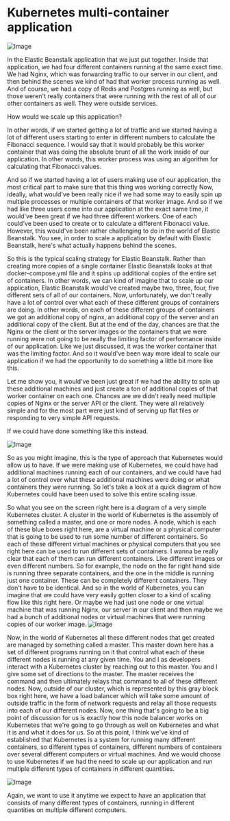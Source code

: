 # Kubernetes multi-container application

![Image](https://lh3.googleusercontent.com/tqDMnFsPdAJU5f4aizKmnZ8TGhq3CRbcxYGiAf3muOf4n8vt5CE_44z_b0rvYJKa4oAdfoJz3CpajaaBSs82ZOP99f1O604PXZ6yCW-CUqaEnz7RaQhjJMLni6qEu0QXD5PKsJb4eMo8cgQWr8t4mjeIM17BzK4tJOF407X6XiBL9Ps0MTRvy2EWZtdWHl64hjhB-BX_Xj7y4OHv3lXr_GvscujmQUBrCpYY5WohqKhDb8I4PxyPSRXklSA6IMW2xq2B5hUHyUMAZ4ITu3PK5sbloUXXbGSARvcEi0jDNPBZoL2SIiZdQNflcffb8q1h7liHUi-_f2jb-Srqx44MgwMzQVgi9zxXgPbtquRi6x-NefC_XI9KF_y69sORG03qv2L5e6j314H7FrwKVRzw3MgpkT4Hhuns_tlf203RWxz7AJMC53XBfYOxf6_DTkEZ99HGYGs--6ioWRywIoLu8P2zqnWsLU0a2jGVhla18OY2QAAThswhb0oooRpcJziDE_gJeBIMaTPVa7EAWBdEeD7uEUKihLrIGMjB5Y-80zhFIx-IBXKkJeM07WUZg2KmQevzKK9sYVLV7mnIwiHp9URypdaEVxwyKTiMrh8KRZ-Qc8wVqEhE498rMrQ1Tt_QIK4WGQy6xZoVOsxI-mxOrk6PfHVFesx99i9NI3QMr1q7MSneLWL5id7hQbQtJXnFWYzVPEgp1l8Z-3PGrLxpEWXZ7JlzJPb--Eu-NMYr_QMAHZkQReNWsxRgbhVJySPUrwCmgIaYh9kHxVYyjgi0oYyVtNFKwuJZDdkgY4yciJjcxSuxt7qsrptqhhjQufqbf8nQeB6ugdlZb_3M2ep45I94mKWnGYrNIHjsEEVxly49izCFdi5ll_UEQijwTOgw2MtiAxKEikxgE-eOY5G5vW_qVCupG0oM0zPzcnWnB8KY=w428-h256-no?authuser=0)

In the Elastic Beanstalk application
that we just put together.
Inside that application, we had four different containers
running at the same exact time.
We had Nginx, which was forwarding traffic to our server
in our client, and then behind the scenes we kind
of had that worker process running as well.
And of course, we had a copy of Redis and Postgres
running as well, but those weren't really containers
that were running with the rest of all of our other
containers as well.
They were outside services.

How would we scale up this application?

In other words, if we started getting a lot
of traffic and we started having a lot
of different users starting to enter
in different numbers to calculate the
Fibonacci sequence.
I would say
that it would probably be this worker container
that was doing the absolute brunt
of all the work inside of our application.
In other words, this worker process was using an algorithm
for calculating that Fibonacci values.


And so if we started having a lot of users making use
of our application, the most critical part to make sure
that this thing was working correctly
Now, ideally, what would've been really nice
if we had some way to easily spin up multiple processes
or multiple containers of that worker image.
And so if we had like three users come into our application
at the exact same time, it would've been great
if we had three different workers.
One of each could've been used to create
or to calculate a different Fibonacci value.
However, this would've been rather challenging to do
in the world of Elastic Beanstalk.
You see, in order to scale a application by default
with Elastic Beanstalk, here's what actually happens
behind the scenes.


So this is the typical scaling strategy
for Elastic Beanstalk.
Rather than creating more copies of a single container
Elastic Beanstalk looks at that docker-compose.yml file
and it spins up additional copies
of the entire set of containers.
In other words, we can kind of imagine that to scale up
our application, Elastic Beanstalk
would've created maybe two, three, four, five different
sets of all of our containers.
Now, unfortunately, we don't really have a lot
of control over what each
of these different groups of containers are doing.
In other words, on each
of these different groups of containers
we got an additional copy of nginx, an additional copy of the server and an additional copy of the client.
But at the end of the day, chances are
that the Nginx or the client or the server images
or the containers that we were running were not
going to be really the limiting factor of performance
inside of our application.
Like we just discussed, it was the worker container
that was the limiting factor.
And so it would've been way more ideal
to scale our application if we had the opportunity
to do something a little bit more like this.

Let me show you, it would've been just great
if we had the ability to spin
up these additional machines and just create a ton
of additional copies of that worker container on each one.
Chances are we didn't really need multiple copies
of Nginx or the server API or the client.
They were all relatively simple and for the most part
were just kind of serving up flat files
or responding to very simple API requests.



If we could have done something like this instead.

![Image](https://lh3.googleusercontent.com/SN4yGkUOXD9ohp3n-oRra7he76_O1Ai-qT5VSmdZ3nCDML_cELYLeNvfy3bmL_T3iuSJm5qQ7b2qEgJWtt01RX9DhOunf4TBw8tWMSoz65n67ObjfUh4X9_B47-2rYqHJJa-hA5YPmWQPdeN7juYFDY0D808ODi7Fn8goP6qjgDEGS3CpvhYyjDzk2e4S5_p4_vEqhUO0HF0ixek04pamwa44l_fPHIghHp8MFpUZoJYEQDbY3yowbX6PK4cQWTFn9Jg3EDJutXrPU_4RafphTEeBu4LXjQaSCPHDiqwypdYNnWxMIK1yjtzgwZv4WfLTei8pCsqy8HaWIs-jneOEBsAlDWhkG8PlU_Pm-t0VN-9K4RREfTT9FS67ZEwVJro5LyT7pS_Lf_6Twq1CUEOTLZmlE2yfSYV4E1bs2c1WlVaZVyCU6NWkmagb7fSMNW4JRZVVuBSYQh6_Pls4jsq2Bqg484jIZt5Z773ghH4dzWCklGCSh6MSqPdTmamog9e6KAQQt02tWiIY27YGojCEDHwJu3fcnwBI5K6EJHFuMeKZYSTAZ1Ezvyn-vukcchhqc4xu8ZAf6lFQgsWVhDwm3-hC-_ysLCMEhaPareaA3-XwEuZ39YL4S-yzON8rU9NgMPMajS4yHhGMnKq4peXjVsfcJfP5OE6AOJ7h72ioDGO0vycN0BC0yHBawp3Itlwx0MBFMJjqMcwk-gQs06yUIaeGIogPROniO7GPZdmcpu7R7EuwJoAeqHN9kPob-OmdrRjNboHYSufSZkXBL9dCFkxC9scFb-iWBzDAHU8V89hEs0awU3MVsCdmXJ637Ln0VPvjfbnmEB_17miFuedesjglbNSaLqI0i38MAgvDfOZVqm8vrl1M7UmuSNDuT6q1TGtZNjJzTzxvptXk8_om29JuKT77xHnJUdNUNZr5TdO=w1294-h607-no?authuser=0)

So as you might imagine, this is the type
of approach that Kubernetes would allow us to have.
If we were making use of Kubernetes,
we could have had additional machines running each
of our containers, and we could have had a lot
of control over what these additional machines were doing
or what containers they were running.
So let's take a look at a quick diagram
of how Kubernetes could have been used
to solve this entire scaling issue.


So what you see on the screen right here is a diagram
of a very simple Kubernetes cluster.
A cluster in the world of Kubernetes is the assembly
of something called a master, and one or more nodes.
A node, which is each of these blue boxes right here,
are a virtual machine or a physical computer
that is going to be used to run some number
of different containers.
So each of these different virtual machines
or physical computers that you see right here
can be used to run different sets of containers.
I wanna be really clear that each of them
can run different containers.
Like different images or even different numbers.
So for example, the node on the far right hand side
is running three separate containers,
and the one in the middle is running just one container.
These can be completely different containers.
They don't have to be identical.
And so in the world of Kubernetes, you can imagine
that we could have very easily gotten closer to a kind
of scaling flow like this right here.
Or maybe we had just one node or one virtual machine
that was running Nginx, our server in our client
and then maybe we had a bunch of additional nodes
or virtual machines that were running
copies of our worker image.
![Image](https://lh3.googleusercontent.com/w8b1V28yoZH89uFj4-BgBSlBJDM6PcTzVy_ld8TsgBTQC-BGe0mpPzVyOQyl7kTNJ9ZSg8jiqFzm7APxKHG3u_O5gcnIRw4_33zYtjGOMHidpuoYdPTXExL6a5DKvqy6Ukv_fKahiiKUGrUfYqHXsTq5kLIr1Oj28bKmiGBmyuZbPSa9I7YrF86BMG5oAEzOmNlEDtHYy3BRnjMFoNou1qN6GgtmclhXpdcGZm0qpkoaGxfvHkYbsIoR6LkCzxLteleP_J2KPg13GdMY3q4RAyeuhUK7ZFUaFwDgFKfStnGFsG_Ut4bmFVGx6uQfdhbpQQneDmLPn2b9uBK4qkfmZ8GI6YpqBIABqZGmeQLQ5PnPAiZda8Ma87yW8W-_lkLOFkmvanfNAOqyWYF4sUUNUuMfp__-k3dhBo3c0iJ1eLmoGfTMzUJyD0F_6xm-VGfpLoqu2S5_T7ZBfgR5zYEssDDEIHBKHXRcUfg-8hk4j6l3mMMRnxmacOb1o4IZ7TxM-pIk5TCGb0cHx5aLVYDl0om45eQ8SXMctAXcOb5Dk0c1YTT9v0eXdZRCKzi3KQVO9VBoM6cllUx4VjbkWU07LcDAsLJFWS9t_auQuKpHNtAA4hLptn0Yv6sFCxlUuS_4DYvuQS00QqZwiwXSsYlgyJ13o5TYaMjEf9wjJUrRRsPgkgUVf6gj2Nx5bY4fMMMHvz5IvoiuZWccm25VzEwXNtzR4hc-8IhbbhjJ7L9MQ6DhFU9Sia_SeZckn3NlzuI4Lz4RxGF5vFxWdheS1U1ovwZimLtcQzBspcyt_qn_HkSmbJxba_5pI0hRaGIX09MTYzDjtOKij5yR7ZRnyd1AY6j4YhUA0WPT5DM7dZuCuLDvsQSH65hjN8VLKQ8bVFhj7HRC9ID4NEExrczbFz-TdfGArbnavFfL3GLy3SuZZW-M=w766-h668-no?authuser=0)

Now, in the world of Kubernetes
all these different nodes that get created are managed
by something called a master.
This master down here has a set
of different programs running on it that control what each
of these different nodes is running at any given time.
You and I as developers interact with a Kubernetes cluster
by reaching out to this master.
You and I give some set of directions to the master.
The master receives the command
and then ultimately relays that command
to all of these different nodes.
Now, outside of our cluster, which is represented
by this gray block box right here, we have a load balancer
which will take some amount of outside traffic
in the form of network requests and relay all those requests
into each of our different nodes.
Now, one thing that's going to be a big point of discussion
for us is exactly how this node balancer works
on Kubernetes that we're going to go through as well
on Kubernetes and what it is and what it does for us.
So at this point, I think we've kind of established
that Kubernetes is a system
for running many different containers, so different types
of containers, different numbers of containers
over several different computers or virtual machines.
And we would choose to use Kubernetes
if we had the need to scale up our application
and run multiple different types
of containers in different quantities.


![Image](https://lh3.googleusercontent.com/ThqOLHFt76mv-cB8vsg_332XV7FRlQY6cIx6HqERQGBPp26Hy2_Fbs1g0EtvecsXl3V9LiUiXrAXym9ZnSn4bpPEqno04tmiNaPIT5ln9thJNlpMgYVem6dWrWFleMrB0Zxk6LOkbdnqlIiaJjJB8uJVB32OMhikiVidg3AFGqx1b8bHx6Ahn3q3I_DViXdDl-bN4LmYNzOGp7S_HUy1X9orRqY1FhdeSyHEcLHd-iCSq8NIpAuUuRmjdgz4hxNThC_k4WSBa5C1t3H8LCmXskJHiRoCSHIRi4KyvdpRKS5NvPlgTFzZlK_tuyEsV446BGmw7_BX1xmSABL8nDqy4koU_g2Ax88jG3ybdJMVh6zGXE-f-ZlTOQ0LJq2WStt7_TeGPv5ukxADr2zsXEJVYmErKlaSlMpxuaIoiwi4XjcFih9Ht4FkW3u1dgbabv1TEXzyrsXEO2eHyE3mkR5Fr9DyWAl1GpYHJ8xkzfsJ-BjH5nnw4b5mSHZ9RmC7onfXJo6kGlJf3Y_SXpwL1E7RV87dgUy-QSYi8hvBzp5TM-wqIiKVKpcm2by2PiVx7mYs0eUmIHkgFt4NB1C2lUR8BBkLseSA0xYdVGsBdi_2QUXswN4-qfH-mSiQhoE4MUbAVd0-gGyrmlmjf_It6fUMuDQQJtQqZlGsu2TpdSowsLD_MvhmsoOoZySOmyuktjaNePprYhB9JDZ38ff8Ofu-Se1mPrQ3w7d4InCCK5Ki1fxeny1WB6NgCDRtA4WBqMrXFxC0h6Zk8xzUBM9ykpqC5J_hXVjJ5XRyRWgOEJi12zBOQyNpJ3zKMvwcXXcdBfyHqYh6yxbuTa_DXVXO3ekQTxGLB6JivXfTeYprPPX9qPEI1sPIPNWYzFlW8a6teNAqZyfxEeMdfQIPw4QgbDqjA9DbTVfyYXUtnaVWGXwuu4ih=w394-h202-no?authuser=0)


Again, we want to use it anytime we expect to have
an application that consists
of many different types of containers,
running in different quantities
on multiple different computers.


